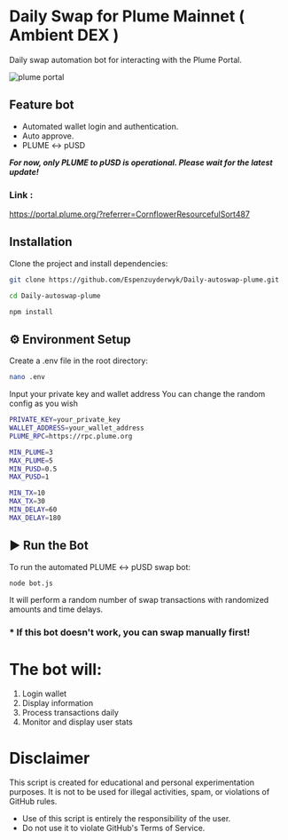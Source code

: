 # Daily Swap for Plume Mainnet ( Ambient DEX )
Daily swap automation bot for interacting with the Plume Portal.

![plume portal](https://github.com/user-attachments/assets/77751fb2-1bdd-4290-a3a7-85feac591662)

## Feature bot
- Automated wallet login and authentication.
- Auto approve.
- PLUME ↔ pUSD

***For now, only PLUME to pUSD is operational. Please wait for the latest update!***

### Link :
https://portal.plume.org/?referrer=CornflowerResourcefulSort487

## Installation

Clone the project and install dependencies:

```bash
git clone https://github.com/Espenzuyderwyk/Daily-autoswap-plume.git
```
```bash
cd Daily-autoswap-plume
```
```bash
npm install
```

## ⚙️ Environment Setup
Create a .env file in the root directory:

```bash
nano .env
```

Input your private key and wallet address
You can change the random config as you wish

```bash
PRIVATE_KEY=your_private_key
WALLET_ADDRESS=your_wallet_address
PLUME_RPC=https://rpc.plume.org

MIN_PLUME=3
MAX_PLUME=5
MIN_PUSD=0.5
MAX_PUSD=1

MIN_TX=10
MAX_TX=30
MIN_DELAY=60
MAX_DELAY=180
```

## ▶️ Run the Bot
To run the automated PLUME ↔ pUSD swap bot:

```bash
node bot.js
```

It will perform a random number of swap transactions with randomized amounts and time delays.

### * If this bot doesn't work, you can swap manually first!

# The bot will:
1. Login wallet
2. Display information
3. Process transactions daily
4. Monitor and display user stats

# Disclaimer

This script is created for educational and personal experimentation purposes. It is not to be used for illegal activities, spam, or violations of GitHub rules.

- Use of this script is entirely the responsibility of the user.
- Do not use it to violate GitHub's Terms of Service.

